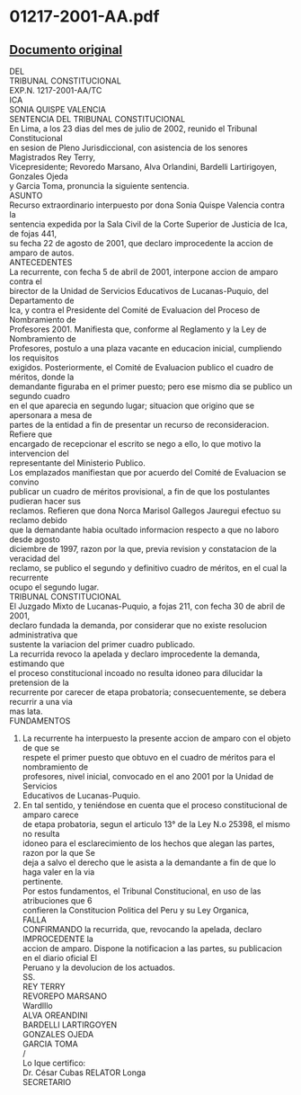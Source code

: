 
01217-2001-AA.pdf
=================
  
[Documento original](https://tc.gob.pe/jurisprudencia/2003/01217-2001-AA.pdf)  
---  
DEL  
TRIBUNAL CONSTITUCIONAL  
EXP.N. 1217-2001-AA/TC  
ICA  
SONIA QUISPE VALENCIA  
SENTENCIA DEL TRIBUNAL CONSTITUCIONAL  
En Lima, a los 23 dias del mes de julio de 2002, reunido el Tribunal Constitucional  
en sesion de Pleno Jurisdiccional, con asistencia de los senores Magistrados Rey Terry,  
Vicepresidente; Revoredo Marsano, Alva Orlandini, Bardelli Lartirigoyen, Gonzales Ojeda  
y Garcia Toma, pronuncia la siguiente sentencia.  
ASUNTO  
Recurso extraordinario interpuesto por dona Sonia Quispe Valencia contra la  
sentencia expedida por la Sala Civil de la Corte Superior de Justicia de Ica, de fojas 441,  
su fecha 22 de agosto de 2001, que declaro improcedente la accion de amparo de autos.  
ANTECEDENTES  
La recurrente, con fecha 5 de abril de 2001, interpone accion de amparo contra el  
birector de la Unidad de Servicios Educativos de Lucanas-Puquio, del Departamento de  
Ica, y contra el Presidente del Comité de Evaluacion del Proceso de Nombramiento de  
Profesores 2001. Manifiesta que, conforme al Reglamento y la Ley de Nombramiento de  
Profesores, postulo a una plaza vacante en educacion inicial, cumpliendo los requisitos  
exigidos. Posteriormente, el Comité de Evaluacion publico el cuadro de méritos, donde la  
demandante figuraba en el primer puesto; pero ese mismo dia se publico un segundo cuadro  
en el que aparecia en segundo lugar; situacion que origino que se apersonara a mesa de  
partes de la entidad a fin de presentar un recurso de reconsideracion. Refiere que  
encargado de recepcionar el escrito se nego a ello, lo que motivo la intervencion del  
representante del Ministerio Publico.  
Los emplazados manifiestan que por acuerdo del Comité de Evaluacion se convino  
publicar un cuadro de méritos provisional, a fin de que los postulantes pudieran hacer sus  
reclamos. Refieren que dona Norca Marisol Gallegos Jauregui efectuo su reclamo debido  
que la demandante habia ocultado informacion respecto a que no laboro desde agosto  
diciembre de 1997, razon por la que, previa revision y constatacion de la veracidad del  
reclamo, se publico el segundo y definitivo cuadro de méritos, en el cual la recurrente  
ocupo el segundo lugar.  
TRIBUNAL CONSTITUCIONAL  
El Juzgado Mixto de Lucanas-Puquio, a fojas 211, con fecha 30 de abril de 2001,  
declaro fundada la demanda, por considerar que no existe resolucion administrativa que  
sustente la variacion del primer cuadro publicado.  
La recurrida revoco la apelada y declaro improcedente la demanda, estimando que  
el proceso constitucional incoado no resulta idoneo para dilucidar la pretension de la  
recurrente por carecer de etapa probatoria; consecuentemente, se debera recurrir a una via  
mas lata.  
FUNDAMENTOS  
1. La recurrente ha interpuesto la presente accion de amparo con el objeto de que se  
respete el primer puesto que obtuvo en el cuadro de méritos para el nombramiento de  
profesores, nivel inicial, convocado en el ano 2001 por la Unidad de Servicios  
Educativos de Lucanas-Puquio.  
2. En tal sentido, y teniéndose en cuenta que el proceso constitucional de amparo carece  
de etapa probatoria, segun el articulo 13° de la Ley N.o 25398, el mismo no resulta  
idoneo para el esclarecimiento de los hechos que alegan las partes, razon por la que Se  
deja a salvo el derecho que le asista a la demandante a fin de que lo haga valer en la via  
pertinente.  
Por estos fundamentos, el Tribunal Constitucional, en uso de las atribuciones que 6  
confieren la Constitucion Politica del Peru y su Ley Organica,  
FALLA  
CONFIRMANDO la recurrida, que, revocando la apelada, declaro IMPROCEDENTE la  
accion de amparo. Dispone la notificacion a las partes, su publicacion en el diario oficial El  
Peruano y la devolucion de los actuados.  
SS.  
REY TERRY  
REVOREPO MARSANO  
Wardlllo  
ALVA OREANDINI  
BARDELLI LARTIRGOYEN  
GONZALES OJEDA  
GARCIA TOMA  
/  
Lo Ique certifico:  
Dr. César Cubas RELATOR Longa  
SECRETARIO